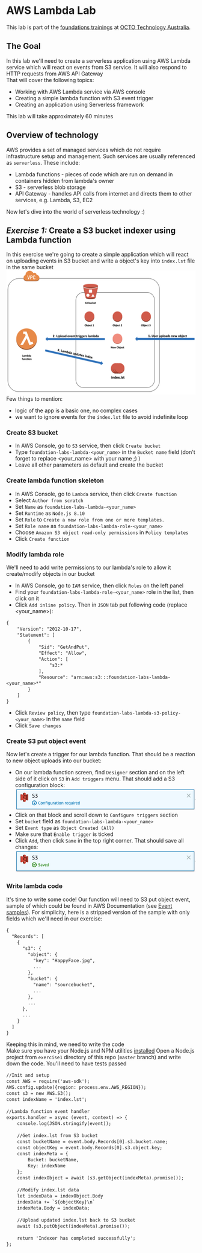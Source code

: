 # AWS Lambda Lab
This lab is part of the [foundations trainings](https://github.com/octo-technology-downunder/octo-au-foundations) at [OCTO Technology Australia](http://careers.octo.com.au/).

## The Goal
In this lab we'll need to create a serverless application using AWS Lambda service which will react on events from S3 service. It will also respond to HTTP requests from AWS API Gateway<br>
That will cover the following topics:
- Working with AWS Lambda service via AWS console
- Creating a simple lambda function with S3 event trigger
- Creating an application using Serverless framework

This lab will take approximately 60 minutes

## Overview of technology
AWS provides a set of managed services which do not require infrastructure setup and management. Such services are usually referenced as `serverless`. These include:
- Lambda functions - pieces of code which are run on demand in containers hidden from lambda's owner
- S3 - serverless blob storage
- API Gateway - handles API calls from internet and directs them to other services, e.g. Lambda, S3, EC2

Now let's dive into the world of serverless technology :)

## **_Exercise 1:_ Create a S3 bucket indexer using Lambda function**
In this exercise we're going to create a simple application which will react on uploading events in S3 bucket and write a object's key into `index.lst` file in the same bucket<br>
![Event driven lambda](images/lambda-event.png)
Few things to mention:
* logic of the app is a basic one, no complex cases
* we want to ignore events for the `index.lst` file to avoid indefinite loop

### Create S3 bucket
* In AWS Console, go to `S3` service, then click `Create bucket`
* Type `foundation-labs-lambda-<your_name>` in the `Bucket name` field (don't forget to replace <your_name> with your name ;) )
* Leave all other parameters as default and create the bucket

### Create lambda function skeleton
* In AWS Console, go to `Lambda` service, then click `Create function`
* Select `Author from scratch`
* Set `Name` as `foundation-labs-lambda-<your_name>`
* Set `Runtime` as `Node.js 8.10`
* Set `Role` to `Create a new role from one or more templates.`
* Set `Role name` as `foundation-labs-lambda-role-<your_name>`
* Choose `Amazon S3 object read-only permissions` in `Policy templates`
* Click `Create function`

### Modify lambda role
We'll need to add write permissions to our lambda's role to allow it create/modify objects in our bucket
* In AWS Console, go to `IAM` service, then click `Roles` on the left panel
* Find your `foundation-labs-lambda-role-<your_name>` role in the list, then click on it
* Click `Add inline policy`. Then in `JSON` tab put following code (replace <your_name>):
```
{
    "Version": "2012-10-17",
    "Statement": [
        {
            "Sid": "GetAndPut",
            "Effect": "Allow",
            "Action": [
                "s3:*
            ],
            "Resource": "arn:aws:s3:::foundation-labs-lambda-<your_name>*"
        }
    ]
}
```
* Click `Review policy`, then type `foundation-labs-lambda-s3-policy-<your_name>` in the `name` field
* Click `Save changes`


### Create S3 put object event
Now let's create a trigger for our lambda function. That should be a reaction to new object uploads into our bucket:
* On our lambda function screen, find `Designer` section and on the left side of it click on `S3` in `Add triggers` menu. That should add a S3 configuration block:<br>
![S3 trigger](images/lambda-s3-trigger.png)
* Click on that block and scroll down to `Configure triggers` section
* Set `bucket` field as `foundation-labs-lambda-<your_name>`
* Set `Event type` as `Object Created (All)`
* Make sure that `Enable trigger` is ticked
* Click `Add`, then click `Same` in the top right corner. That should save all changes:<br>
![S3 trigger](images/lambda-s3-trigger-saved.png)

### Write lambda code
It's time to write some code! Our function will need to S3 put object event, sample of which could be found in AWS Documentation (see [Event samples](https://docs.aws.amazon.com/lambda/latest/dg/eventsources.html#eventsources-s3-put)). For simplicity, here is a stripped version of the sample with only fields which we'll need in our exercise:<br>
```
{
  "Records": [
    {
      "s3": {
        "object": {
          "key": "HappyFace.jpg",
          ...
        },
        "bucket": {
          "name": "sourcebucket",
          ...
        },
        ...
      },
      ...
    }
  ]
}
```
Keeping this in mind, we need to write the code<br>
Make sure you have your Node.js and NPM utilities [installed](https://nodejs.org/en/download/)
Open a Node.js project from `exercise1` directory of this repo (`master` branch) and write down the code. You'll need to have tests passed


```
//Init and setup
const AWS = require('aws-sdk');
AWS.config.update({region: process.env.AWS_REGION});
const s3 = new AWS.S3();
const indexName = 'index.lst';

//Lambda function event handler
exports.handler = async (event, context) => {
    console.log(JSON.stringify(event));

    //Get index.lst from S3 bucket
    const bucketName = event.body.Records[0].s3.bucket.name;
    const objectKey = event.body.Records[0].s3.object.key;
    const indexMeta = {
        Bucket: bucketName,
        Key: indexName
    };
    const indexObject = await (s3.getObject(indexMeta).promise());

    //Modify index.lst data
    let indexData = indexObject.Body
    indexData += `${objectKey}\n`
    indexMeta.Body = indexData;

    //Upload updated index.lst back to S3 bucket
    await (s3.putObject(indexMeta).promise());

    return 'Indexer has completed successfully';
};

```
